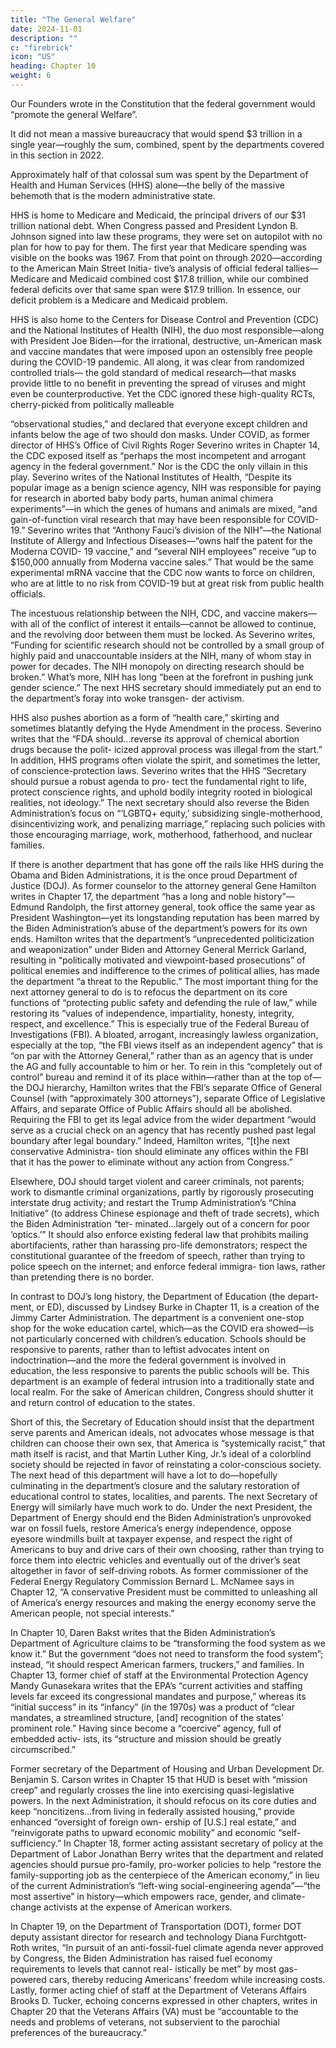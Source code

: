 ```yaml
---
title: "The General Welfare"
date: 2024-11-01
description: ""
c: "firebrick"
icon: "US"
heading: Chapter 10
weight: 6
---
```



Our Founders wrote in the Constitution that the federal government would “promote the general Welfare”.

It did not mean a massive bureaucracy that would spend $3 trillion in a single year—roughly the sum, combined, spent by the departments covered in this section in 2022.

Approximately half of that colossal sum was spent by the Department of
Health and Human Services (HHS) alone—the belly of the massive behemoth that
is the modern administrative state.

HHS is home to Medicare and Medicaid, the principal drivers of our $31 trillion
national debt. When Congress passed and President Lyndon B. Johnson signed
into law these programs, they were set on autopilot with no plan for how to pay
for them. The first year that Medicare spending was visible on the books was 1967.
From that point on through 2020—according to the American Main Street Initia-
tive’s analysis of official federal tallies—Medicare and Medicaid combined cost $17.8
trillion, while our combined federal deficits over that same span were $17.9 trillion.
In essence, our deficit problem is a Medicare and Medicaid problem.

HHS is also home to the Centers for Disease Control and Prevention (CDC)
and the National Institutes of Health (NIH), the duo most responsible—along
with President Joe Biden—for the irrational, destructive, un-American mask and
vaccine mandates that were imposed upon an ostensibly free people during the
COVID-19 pandemic. All along, it was clear from randomized controlled trials—
the gold standard of medical research—that masks provide little to no benefit in
preventing the spread of viruses and might even be counterproductive. Yet the
CDC ignored these high-quality RCTs, cherry-picked from politically malleable﻿

“observational studies,” and declared that everyone except children and infants
below the age of two should don masks. Under COVID, as former director of HHS’s
Office of Civil Rights Roger Severino writes in Chapter 14, the CDC exposed itself
as “perhaps the most incompetent and arrogant agency in the federal government.”
Nor is the CDC the only villain in this play. Severino writes of the National
Institutes of Health, “Despite its popular image as a benign science agency, NIH
was responsible for paying for research in aborted baby body parts, human animal
chimera experiments”—in which the genes of humans and animals are mixed, “and
gain-of-function viral research that may have been responsible for COVID-19.”
Severino writes that “Anthony Fauci’s division of the NIH”—the National Institute
of Allergy and Infectious Diseases—“owns half the patent for the Moderna COVID-
19 vaccine,” and “several NIH employees” receive “up to $150,000 annually from
Moderna vaccine sales.” That would be the same experimental mRNA vaccine that
the CDC now wants to force on children, who are at little to no risk from COVID-19
but at great risk from public health officials.

The incestuous relationship between the NIH, CDC, and vaccine makers—with
all of the conflict of interest it entails—cannot be allowed to continue, and the
revolving door between them must be locked. As Severino writes, “Funding for
scientific research should not be controlled by a small group of highly paid and
unaccountable insiders at the NIH, many of whom stay in power for decades. The
NIH monopoly on directing research should be broken.” What’s more, NIH has long
“been at the forefront in pushing junk gender science.” The next HHS secretary
should immediately put an end to the department’s foray into woke transgen-
der activism.

HHS also pushes abortion as a form of “health care,” skirting and sometimes
blatantly defying the Hyde Amendment in the process. Severino writes that the
“FDA should...reverse its approval of chemical abortion drugs because the polit-
icized approval process was illegal from the start.” In addition, HHS programs
often violate the spirit, and sometimes the letter, of conscience-protection laws.
Severino writes that the HHS “Secretary should pursue a robust agenda to pro-
tect the fundamental right to life, protect conscience rights, and uphold bodily
integrity rooted in biological realities, not ideology.” The next secretary should
also reverse the Biden Administration’s focus on “‘LGBTQ+ equity,’ subsidizing
single-motherhood, disincentivizing work, and penalizing marriage,” replacing
such policies with those encouraging marriage, work, motherhood, fatherhood,
and nuclear families.

If there is another department that has gone off the rails like HHS during the
Obama and Biden Administrations, it is the once proud Department of Justice
(DOJ). As former counselor to the attorney general Gene Hamilton writes in Chapter 17, the department “has a long and noble history”—Edmund Randolph, the
first attorney general, took office the same year as President Washington—yet its longstanding reputation has been marred by the Biden Administration’s abuse of
the department’s powers for its own ends. Hamilton writes that the department’s
“unprecedented politicization and weaponization” under Biden and Attorney
General Merrick Garland, resulting in “politically motivated and viewpoint-based
prosecutions” of political enemies and indifference to the crimes of political allies,
has made the department “a threat to the Republic.” The most important thing for
the next attorney general to do is to refocus the department on its core functions of
“protecting public safety and defending the rule of law,” while restoring its “values
of independence, impartiality, honesty, integrity, respect, and excellence.”
This is especially true of the Federal Bureau of Investigations (FBI). A bloated,
arrogant, increasingly lawless organization, especially at the top, “the FBI views
itself as an independent agency” that is “on par with the Attorney General,” rather
than as an agency that is under the AG and fully accountable to him or her. To rein
in this “completely out of control” bureau and remind it of its place within—rather
than at the top of—the DOJ hierarchy, Hamilton writes that the FBI’s separate
Office of General Counsel (with “approximately 300 attorneys”), separate Office
of Legislative Affairs, and separate Office of Public Affairs should all be abolished.
Requiring the FBI to get its legal advice from the wider department “would serve
as a crucial check on an agency that has recently pushed past legal boundary after
legal boundary.” Indeed, Hamilton writes, “[t]he next conservative Administra-
tion should eliminate any offices within the FBI that it has the power to eliminate
without any action from Congress.”

Elsewhere, DOJ should target violent and career criminals, not parents; work
to dismantle criminal organizations, partly by rigorously prosecuting interstate
drug activity; and restart the Trump Administration’s “China Initiative” (to address
Chinese espionage and theft of trade secrets), which the Biden Administration “ter-
minated...largely out of a concern for poor ‘optics.’” It should also enforce existing
federal law that prohibits mailing abortifacients, rather than harassing pro-life
demonstrators; respect the constitutional guarantee of the freedom of speech,
rather than trying to police speech on the internet; and enforce federal immigra-
tion laws, rather than pretending there is no border.

In contrast to DOJ’s long history, the Department of Education (the depart-
ment, or ED), discussed by Lindsey Burke in Chapter 11, is a creation of the Jimmy
Carter Administration. The department is a convenient one-stop shop for the woke
education cartel, which—as the COVID era showed—is not particularly concerned
with children’s education. Schools should be responsive to parents, rather than to
leftist advocates intent on indoctrination—and the more the federal government
is involved in education, the less responsive to parents the public schools will be.
This department is an example of federal intrusion into a traditionally state and
local realm. For the sake of American children, Congress should shutter it and
return control of education to the states.﻿

Short of this, the Secretary of Education should insist that the department
serve parents and American ideals, not advocates whose message is that children
can choose their own sex, that America is “systemically racist,” that math itself
is racist, and that Martin Luther King, Jr.’s ideal of a colorblind society should
be rejected in favor of reinstating a color-conscious society. The next head of
this department will have a lot to do—hopefully culminating in the department’s
closure and the salutary restoration of educational control to states, localities,
and parents.
The next Secretary of Energy will similarly have much work to do. Under the
next President, the Department of Energy should end the Biden Administration’s
unprovoked war on fossil fuels, restore America’s energy independence, oppose
eyesore windmills built at taxpayer expense, and respect the right of Americans
to buy and drive cars of their own choosing, rather than trying to force them
into electric vehicles and eventually out of the driver’s seat altogether in favor of
self-driving robots. As former commissioner of the Federal Energy Regulatory
Commission Bernard L. McNamee says in Chapter 12, “A conservative President
must be committed to unleashing all of America’s energy resources and making
the energy economy serve the American people, not special interests.”

In Chapter 10, Daren Bakst writes that the Biden Administration’s Department
of Agriculture claims to be “transforming the food system as we know it.” But the
government “does not need to transform the food system”; instead, “it should
respect American farmers, truckers,” and families. In Chapter 13, former chief of
staff at the Environmental Protection Agency Mandy Gunasekara writes that the
EPA’s “current activities and staffing levels far exceed its congressional mandates
and purpose,” whereas its “initial success” in its “infancy” (in the 1970s) was a
product of “clear mandates, a streamlined structure, [and] recognition of the states’
prominent role.” Having since become a “coercive” agency, full of embedded activ-
ists, its “structure and mission should be greatly circumscribed.”

Former secretary of the Department of Housing and Urban Development Dr.
Benjamin S. Carson writes in Chapter 15 that HUD is beset with “mission creep”
and regularly crosses the line into exercising quasi-legislative powers. In the next
Administration, it should refocus on its core duties and keep “noncitizens...from
living in federally assisted housing,” provide enhanced “oversight of foreign own-
ership of [U.S.] real estate,” and “reinvigorate paths to upward economic mobility”
and economic “self-sufficiency.” In Chapter 18, former acting assistant secretary
of policy at the Department of Labor Jonathan Berry writes that the department
and related agencies should pursue pro-family, pro-worker policies to help “restore
the family-supporting job as the centerpiece of the American economy,” in lieu of
the current Administration’s “left-wing social-engineering agenda”—“the most
assertive” in history—which empowers race, gender, and climate-change activists
at the expense of American workers.

In Chapter 19, on the Department of Transportation (DOT), former DOT deputy
assistant director for research and technology Diana Furchtgott-Roth writes, “In
pursuit of an anti-fossil-fuel climate agenda never approved by Congress, the Biden
Administration has raised fuel economy requirements to levels that cannot real-
istically be met” by most gas-powered cars, thereby reducing Americans’ freedom
while increasing costs. Lastly, former acting chief of staff at the Department of
Veterans Affairs Brooks D. Tucker, echoing concerns expressed in other chapters,
writes in Chapter 20 that the Veterans Affairs (VA) must be “accountable to the
needs and problems of veterans, not subservient to the parochial preferences of
the bureaucracy.”

